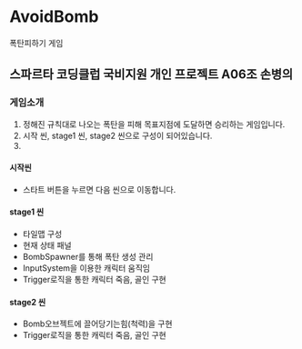 # AvoidBomb
 폭탄피하기 게임

## 스파르타 코딩클럽 국비지원 개인 프로젝트 A06조 손병의

### 게임소개


1. 정해진 규칙대로 나오는 폭탄을 피해 목표지점에 도달하면 승리하는 게임입니다.
2. 시작 씬, stage1 씬, stage2 씬으로 구성이 되어있습니다.
3. 



#### 시작씬

- 스타트 버튼을 누르면 다음 씬으로 이동합니다.

#### stage1 씬

- 타일맵 구성
- 현재 상태 패널
- BombSpawner를 통해 폭탄 생성 관리
- InputSystem을 이용한 캐릭터 움직임
- Trigger로직을 통한 캐릭터 죽음, 골인 구현

#### stage2 씬

- Bomb오브젝트에 끌어당기는힘(척력)을 구현
- Trigger로직을 통한 캐릭터 죽음, 골인 구현
